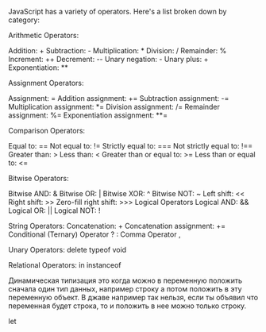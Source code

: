 JavaScript has a variety of operators. Here's a list broken down by category:

Arithmetic Operators: 

Addition: +
Subtraction: -
Multiplication: *
Division: /
Remainder: %
Increment: ++
Decrement: --
Unary negation: -
Unary plus: +
Exponentiation: **

Assignment Operators:

Assignment: =
Addition assignment: +=
Subtraction assignment: -=
Multiplication assignment: *=
Division assignment: /=
Remainder assignment: %=
Exponentiation assignment: **=

Comparison Operators:

Equal to: ==
Not equal to: !=
Strictly equal to: ===
Not strictly equal to: !==
Greater than: >
Less than: <
Greater than or equal to: >=
Less than or equal to: <=

Bitwise Operators:

Bitwise AND: &
Bitwise OR: |
Bitwise XOR: ^
Bitwise NOT: ~
Left shift: <<
Right shift: >>
Zero-fill right shift: >>>
Logical Operators
Logical AND: &&
Logical OR: ||
Logical NOT: !

String Operators:
Concatenation: +
Concatenation assignment: +=
Conditional (Ternary) Operator
? :
Comma Operator
,

Unary Operators:
delete
typeof
void

Relational Operators:
in
instanceof

Динамическая типизация это когда можно в переменную положить сначала один тип данных, например строку
а потом положить в эту переменную объект. В джаве например так нельзя, если ты объявил что переменная
будет строка, то и положить в нее можно только строку.

let